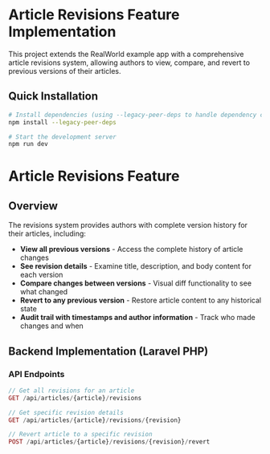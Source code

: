 # Article Revisions Feature Implementation

This project extends the RealWorld example app with a comprehensive article revisions system, allowing authors to view, compare, and revert to previous versions of their articles.

## Quick Installation

```bash
# Install dependencies (using --legacy-peer-deps to handle dependency conflicts)
npm install --legacy-peer-deps

# Start the development server
npm run dev
```


# Article Revisions Feature

## Overview

The revisions system provides authors with complete version history for their articles, including:

- **View all previous versions** - Access the complete history of article changes
- **See revision details** - Examine title, description, and body content for each version
- **Compare changes between versions** - Visual diff functionality to see what changed
- **Revert to any previous version** - Restore article content to any historical state
- **Audit trail with timestamps and author information** - Track who made changes and when

## Backend Implementation (Laravel PHP)

### API Endpoints

```php
// Get all revisions for an article
GET /api/articles/{article}/revisions

// Get specific revision details
GET /api/articles/{article}/revisions/{revision}

// Revert article to a specific revision
POST /api/articles/{article}/revisions/{revision}/revert

